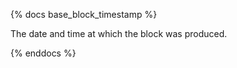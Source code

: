 {% docs base_block_timestamp %}

The date and time at which the block was produced.  

{% enddocs %}